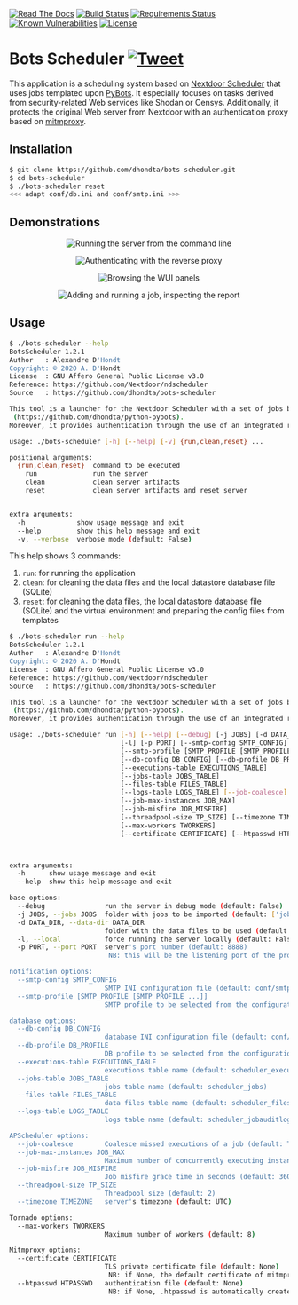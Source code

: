 [![Read The Docs](https://readthedocs.org/projects/bots-scheduler/badge/?version=latest)](https://bots-scheduler.readthedocs.io/en/latest/?badge=latest)
[![Build Status](https://travis-ci.org/dhondta/bots-scheduler.svg?branch=master)](https://travis-ci.org/dhondta/bots-scheduler)
[![Requirements Status](https://requires.io/github/dhondta/bots-scheduler/requirements.svg?branch=master)](https://requires.io/github/dhondta/bots-scheduler/requirements/?branch=master)
[![Known Vulnerabilities](https://snyk.io/test/github/dhondta/bots-scheduler/badge.svg?targetFile=requirements.txt)](https://snyk.io/test/github/dhondta/bots-scheduler?targetFile=requirements.txt)
[![License](https://img.shields.io/badge/license-AGPL%20v3-lightgrey.svg)](https://github.com/dhondta/bots-scheduler/blob/master/LICENSE)

# Bots Scheduler [![Tweet](https://img.shields.io/twitter/url/http/shields.io.svg?style=social)](https://twitter.com/intent/tweet?text=Bots%20Scheduler%20%3a%20A%20cron-like%20Web-based%20security%20task%20scheduler&url=https://github.com/dhondta/bots-scheduler&hashtags=python,cybersecurity,infosec,bots)

This application is a scheduling system based on [Nextdoor Scheduler](https://github.com/Nextdoor/ndscheduler/) that uses jobs templated upon [PyBots](https://github.com/dhondta/pybots/). It especially focuses on tasks derived from security-related Web services like Shodan or Censys. Additionally, it protects the original Web server from Nextdoor with an authentication proxy based on [mitmproxy](https://github.com/mitmproxy/mitmproxy/).

## Installation

```sh
$ git clone https://github.com/dhondta/bots-scheduler.git
$ cd bots-scheduler
$ ./bots-scheduler reset
<<< adapt conf/db.ini and conf/smtp.ini >>>
```

## Demonstrations

<p align="center"><img src="https://raw.githubusercontent.com/dhondta/bots-scheduler/master/docs/demos/running-the-server.gif" alt="Running the server from the command line"></p>

<p align="center"><img src="https://raw.githubusercontent.com/dhondta/bots-scheduler/master/docs/demos/auth-proxy.gif" alt="Authenticating with the reverse proxy"></p>

<p align="center"><img src="https://raw.githubusercontent.com/dhondta/bots-scheduler/master/docs/demos/presentation.gif" alt="Browsing the WUI panels"></p>

<p align="center"><img src="https://raw.githubusercontent.com/dhondta/bots-scheduler/master/docs/demos/adding-and-running-jobs.gif" alt="Adding and running a job, inspecting the report"></p>

## Usage

```sh
$ ./bots-scheduler --help
BotsScheduler 1.2.1
Author   : Alexandre D'Hondt
Copyright: © 2020 A. D'Hondt
License  : GNU Affero General Public License v3.0
Reference: https://github.com/Nextdoor/ndscheduler
Source   : https://github.com/dhondta/bots-scheduler

This tool is a launcher for the Nextdoor Scheduler with a set of jobs based on robots made with PyBots
 (https://github.com/dhondta/python-pybots).
Moreover, it provides authentication through the use of an integrated reverse proxy.

usage: ./bots-scheduler [-h] [--help] [-v] {run,clean,reset} ...

positional arguments:
  {run,clean,reset}  command to be executed
    run              run the server
    clean            clean server artifacts
    reset            clean server artifacts and reset server


extra arguments:
  -h             show usage message and exit
  --help         show this help message and exit
  -v, --verbose  verbose mode (default: False)

```

This help shows 3 commands:

1. `run`: for running the application
2. `clean`: for cleaning the data files and the local datastore database file (SQLite)
3. `reset`: for cleaning the data files, the local datastore database file (SQLite) and the virtual environment and preparing the config files from templates

```sh
$ ./bots-scheduler run --help
BotsScheduler 1.2.1
Author   : Alexandre D'Hondt
Copyright: © 2020 A. D'Hondt
License  : GNU Affero General Public License v3.0
Reference: https://github.com/Nextdoor/ndscheduler
Source   : https://github.com/dhondta/bots-scheduler

This tool is a launcher for the Nextdoor Scheduler with a set of jobs based on robots made with PyBots
 (https://github.com/dhondta/python-pybots).
Moreover, it provides authentication through the use of an integrated reverse proxy.

usage: ./bots-scheduler run [-h] [--help] [--debug] [-j JOBS] [-d DATA_DIR]
                            [-l] [-p PORT] [--smtp-config SMTP_CONFIG]
                            [--smtp-profile [SMTP_PROFILE [SMTP_PROFILE ...]]]
                            [--db-config DB_CONFIG] [--db-profile DB_PROFILE]
                            [--executions-table EXECUTIONS_TABLE]
                            [--jobs-table JOBS_TABLE]
                            [--files-table FILES_TABLE]
                            [--logs-table LOGS_TABLE] [--job-coalesce]
                            [--job-max-instances JOB_MAX]
                            [--job-misfire JOB_MISFIRE]
                            [--threadpool-size TP_SIZE] [--timezone TIMEZONE]
                            [--max-workers TWORKERS]
                            [--certificate CERTIFICATE] [--htpasswd HTPASSWD]



extra arguments:
  -h      show usage message and exit
  --help  show this help message and exit

base options:
  --debug               run the server in debug mode (default: False)
  -j JOBS, --jobs JOBS  folder with jobs to be imported (default: ['jobs'])
  -d DATA_DIR, --data-dir DATA_DIR
                        folder with the data files to be used (default: data)
  -l, --local           force running the server locally (default: False)
  -p PORT, --port PORT  server's port number (default: 8888)
                         NB: this will be the listening port of the proxy, this of the scheduler will be port+1

notification options:
  --smtp-config SMTP_CONFIG
                        SMTP INI configuration file (default: conf/smtp.ini)
  --smtp-profile [SMTP_PROFILE [SMTP_PROFILE ...]]
                        SMTP profile to be selected from the configuration file (default: None)

database options:
  --db-config DB_CONFIG
                        database INI configuration file (default: conf/db.ini)
  --db-profile DB_PROFILE
                        DB profile to be selected from the configuration file (default: sqlite)
  --executions-table EXECUTIONS_TABLE
                        executions table name (default: scheduler_executions)
  --jobs-table JOBS_TABLE
                        jobs table name (default: scheduler_jobs)
  --files-table FILES_TABLE
                        data files table name (default: scheduler_files)
  --logs-table LOGS_TABLE
                        logs table name (default: scheduler_jobauditlogs)

APScheduler options:
  --job-coalesce        Coalesce missed executions of a job (default: True)
  --job-max-instances JOB_MAX
                        Maximum number of concurrently executing instances of a job (default: 3)
  --job-misfire JOB_MISFIRE
                        Job misfire grace time in seconds (default: 3600)
  --threadpool-size TP_SIZE
                        Threadpool size (default: 2)
  --timezone TIMEZONE   server's timezone (default: UTC)

Tornado options:
  --max-workers TWORKERS
                        Maximum number of workers (default: 8)

Mitmproxy options:
  --certificate CERTIFICATE
                        TLS private certificate file (default: None)
                         NB: if None, the default certificate of mitmproxy is used
  --htpasswd HTPASSWD   authentication file (default: None)
                         NB: if None, .htpasswd is automatically created with the DEFAULT_USERS

```
